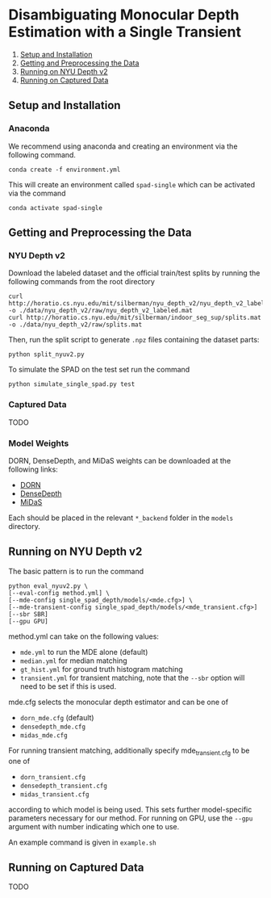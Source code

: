 

# Disambiguating Monocular Depth Estimation with a Single Transient

1.  [Setup and Installation](#orgce76c9f)
2.  [Getting and Preprocessing the Data](#org1a56cc0)
3.  [Running on NYU Depth v2](#org9c6f553)
4.  [Running on Captured Data](#org94f8924)


<a id="orgce76c9f"></a>

## Setup and Installation


### Anaconda

We recommend using anaconda and creating an environment via the following
command.

    conda create -f environment.yml

This will create an environment called `spad-single` which can be activated via
the command

    conda activate spad-single


<a id="org1a56cc0"></a>

## Getting and Preprocessing the Data


### NYU Depth v2

Download the labeled dataset and the official train/test splits by running the
following commands from the root directory

    curl http://horatio.cs.nyu.edu/mit/silberman/nyu_depth_v2/nyu_depth_v2_labeled.mat  -o ./data/nyu_depth_v2/raw/nyu_depth_v2_labeled.mat
    curl http://horatio.cs.nyu.edu/mit/silberman/indoor_seg_sup/splits.mat -o ./data/nyu_depth_v2/raw/splits.mat

Then, run the split script to generate `.npz` files containing the dataset
parts:

    python split_nyuv2.py

To simulate the SPAD on the test set run the command

    python simulate_single_spad.py test


### Captured Data

TODO


### Model Weights

DORN, DenseDepth, and MiDaS weights can be downloaded at the following links:

-   [DORN](https://drive.google.com/uc?export=download&id=1WPD2mf2wSvPwisaeeEDvzyxkAekj_rxR)
-   [DenseDepth](https://drive.google.com/uc?export=download&id=1Ua73crX4X8ma4h-MEIF9C1gXLmWOt8Yn)
-   [MiDaS](https://drive.google.com/uc?export=download&id=1ug1z2zmZA-ZTtOz8m7d_cDIbgu8FuRhi)

Each should be placed in the relevant `*_backend` folder in the `models` directory.


<a id="org9c6f553"></a>

## Running on NYU Depth v2

The basic pattern is to run the command

    python eval_nyuv2.py \
    [--eval-config method.yml] \
    [--mde-config single_spad_depth/models/<mde.cfg>] \
    [--mde-transient-config single_spad_depth/models/<mde_transient.cfg>]
    [--sbr SBR]
    [--gpu GPU]

method.yml can take on the following values:

-   `mde.yml` to run the MDE alone (default)
-   `median.yml` for median matching
-   `gt_hist.yml` for ground truth histogram matching
-   `transient.yml` for transient matching, note that the `--sbr` option will need
    to be set if this is used.

mde.cfg selects the monocular depth estimator and can be one of

-   `dorn_mde.cfg` (default)
-   `densedepth_mde.cfg`
-   `midas_mde.cfg`

For running transient matching, additionally specify mde<sub>transient.cfg</sub> to be one
of

-   `dorn_transient.cfg`
-   `densedepth_transient.cfg`
-   `midas_transient.cfg`

according to which model is being used. This sets further model-specific
parameters necessary for our method.
For running on GPU, use the `--gpu` argument with number indicating which one to
use.

An example command is given in `example.sh`


<a id="org94f8924"></a>

## Running on Captured Data

TODO

